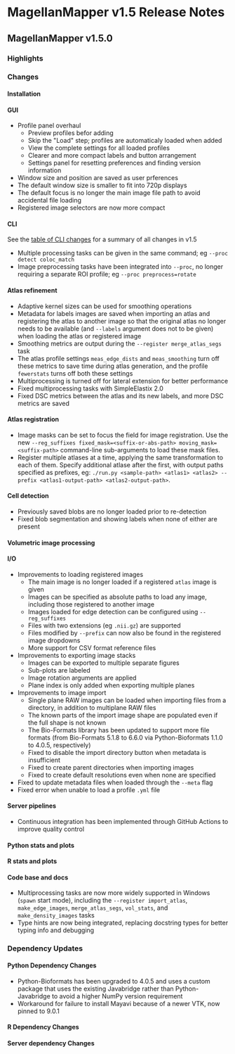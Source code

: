 # MagellanMapper v1.5 Release Notes

## MagellanMapper v1.5.0

### Highlights

### Changes

#### Installation

#### GUI

- Profile panel overhaul
    - Preview profiles befor adding
    - Skip the "Load" step; profiles are automaticaly loaded when added
    - View the complete settings for all loaded profiles
    - Clearer and more compact labels and button arrangement
    - Settings panel for resetting preferences and finding version information
- Window size and position are saved as user prferences
- The default window size is smaller to fit into 720p displays
- The default focus is no longer the main image file path to avoid accidental file loading
- Registered image selectors are now more compact

#### CLI

See the [table of CLI changes](../cli.md#changes-in-magellanmapper-v15) for a summary of all changes in v1.5

- Multiple processing tasks can be given in the same command; eg `--proc detect coloc_match`
- Image preprocessing tasks have been integrated into `--proc`, no longer requiring a separate ROI profile; eg `--proc preprocess=rotate`

#### Atlas refinement

- Adaptive kernel sizes can be used for smoothing operations
- Metadata for labels images are saved when importing an atlas and registering the atlas to another image so that the original atlas no longer needs to be available (and `--labels` argument does not to be given) when loading the atlas or registered image
- Smoothing metrics are output during the `--register merge_atlas_segs` task
- The atlas profile settings `meas_edge_dists` and `meas_smoothing` turn off these metrics to save time during atlas generation, and the profile `fewerstats` turns off both these settings
- Multiprocessing is turned off for lateral extension for better performance
- Fixed multiprocessing tasks with SimpleElastix 2.0
- Fixed DSC metrics between the atlas and its new labels, and more DSC metrics are saved

#### Atlas registration

- Image masks can be set to focus the field for image registration. Use the new `--reg_suffixes fixed_mask=<suffix-or-abs-path> moving_mask=<suffix-path>` command-line sub-arguments to load these mask files.
- Register multiple atlases at a time, applying the same transformation to each of them. Specify additional atlase after the first, with output paths specified as prefixes, eg: `./run.py <sample-path> <atlas1> <atlas2> --prefix <atlas1-output-path> <atlas2-output-path>`.

#### Cell detection

- Previously saved blobs are no longer loaded prior to re-detection
- Fixed blob segmentation and showing labels when none of either are present

#### Volumetric image processing

#### I/O

- Improvements to loading registered images
    - The main image is no longer loaded if a registered `atlas` image is given
    - Images can be specified as absolute paths to load any image, including those registered to another image
    - Images loaded for edge detection can be configured using `--reg_suffixes`
    - Files with two extensions (eg `.nii.gz`) are supported
    - Files modified by `--prefix` can now also be found in the registered image dropdowns
    - More support for CSV format reference files
- Improvements to exporting image stacks
    - Images can be exported to multiple separate figures
    - Sub-plots are labeled
    - Image rotation arguments are applied
    - Plane index is only added when exporting multiple planes
- Improvements to image import
    - Single plane RAW images can be loaded when importing files from a directory, in addition to multiplane RAW files
    - The known parts of the import image shape are populated even if the full shape is not known
    - The Bio-Formats library has been updated to support more file formats (from Bio-Formats 5.1.8 to 6.6.0 via Python-Bioformats 1.1.0 to 4.0.5, respectively)
    - Fixed to disable the import directory button when metadata is insufficient
    - Fixed to create parent directories when importing images
    - Fixed to create default resolutions even when none are specified
- Fixed to update metadata files when loaded through the `--meta` flag
- Fixed error when unable to load a profile `.yml` file

#### Server pipelines

- Continuous integration has been implemented through GitHub Actions to improve quality control

#### Python stats and plots

#### R stats and plots

#### Code base and docs

- Multiprocessing tasks are now more widely supported in Windows (`spawn` start mode), including the `--register import_atlas`, `make_edge_images`, `merge_atlas_segs`, `vol_stats`, and `make_density_images` tasks
- Type hints are now being integrated, replacing docstring types for better typing info and debugging

### Dependency Updates

#### Python Dependency Changes

- Python-Bioformats has been upgraded to 4.0.5 and uses a custom package that uses the existing Javabridge rather than Python-Javabridge to avoid a higher NumPy version requirement
- Workaround for failure to install Mayavi because of a newer VTK, now pinned to 9.0.1

#### R Dependency Changes

#### Server dependency Changes
